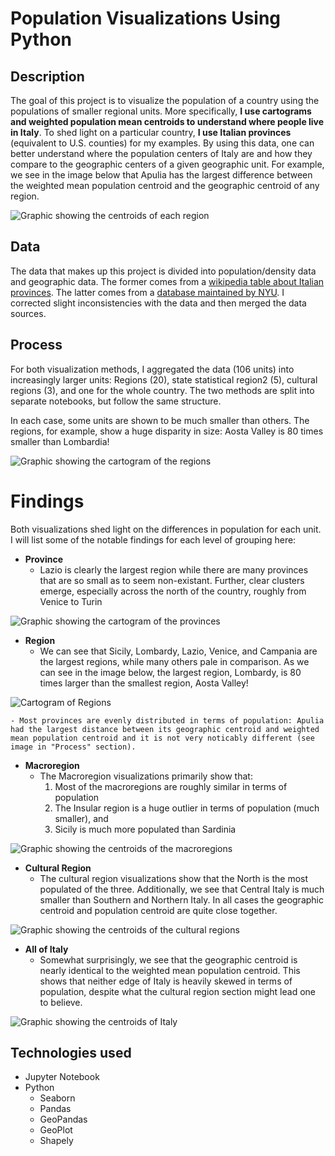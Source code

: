 # Population Visualizations Using Python

## Description
The goal of this project is to visualize the population of a country using the populations of smaller regional units. More specifically, **I use cartograms and weighted population mean centroids to understand where people live in Italy**. To shed light on a particular country, **I use Italian provinces** (equivalent to U.S. counties) for my examples. By using this data, one can better understand where the population centers of Italy are and how they compare to the geographic centers of a given geographic unit. For example, we see in the image below that Apulia has the largest difference between the weighted mean population centroid and the geographic centroid of any region. 

![Graphic showing the centroids of each region](./images/region_centroids.png)

## Data
The data that makes up this project is divided into population/density data and geographic data. The former comes from a [wikipedia table about Italian provinces](https://en.wikipedia.org/wiki/Provinces_of_Italy#List). The latter comes from a [database maintained by NYU](https://geo.nyu.edu/catalog/stanford-mn871sp9778). I corrected slight inconsistencies with the data and then merged the data sources. 

## Process
For both visualization methods, I aggregated the data (106 units) into increasingly larger units: Regions (20), state statistical region2 (5), cultural regions (3), and one for the whole country. The two methods are split into separate notebooks, but follow the same structure.


In each case, some units are shown to be much smaller than others. The regions, for example, show a huge disparity in size: Aosta Valley is 80 times smaller than Lombardia! 

![Graphic showing the cartogram of the regions](./images/region_cartogram.png)

# Findings
Both visualizations shed light on the differences in population for each unit. I will list some of the notable findings for each level of grouping here:
- **Province**
    - Lazio is clearly the largest region while there are many provinces that are so small as to seem non-existant. Further, clear clusters emerge, especially across the north of the country, roughly from Venice to Turin

![Graphic showing the cartogram of the provinces](./images/province_cartogram_and_choropleth.png)

- **Region**
    - We can see that Sicily, Lombardy, Lazio, Venice, and Campania are the largest regions, while many others pale in comparison. As we can see in the image below, the largest region, Lombardy, is 80 times larger than the smallest region, Aosta Valley! 
    
![Cartogram of Regions](./images/region_cartogram.png)
    
    - Most provinces are evenly distributed in terms of population: Apulia had the largest distance between its geographic centroid and weighted mean population centroid and it is not very noticably different (see image in "Process" section). 
- **Macroregion**
    - The Macroregion visualizations primarily show that:
        1. Most of the macroregions are roughly similar in terms of population
        2. The Insular region is a huge outlier in terms of population (much smaller), and 
        3. Sicily is much more populated than Sardinia

![Graphic showing the centroids of the macroregions](./images/macroregion_centroids.png)

- **Cultural Region**
    - The cultural region visualizations show that the North is the most populated of the three. Additionally, we see that Central Italy is much smaller than Southern and Northern Italy. In all cases the geographic centroid and population centroid are quite close together. 

![Graphic showing the centroids of the cultural regions](./images/cultural_region_centroids.png)

- **All of Italy**
    - Somewhat surprisingly, we see that the geographic centroid is nearly identical to the weighted mean population centroid. This shows that neither edge of Italy is heavily skewed in terms of population, despite what the cultural region section might lead one to believe.

![Graphic showing the centroids of Italy](./images/italy_centroids.png)

## Technologies used
- Jupyter Notebook
- Python 
    - Seaborn
    - Pandas
    - GeoPandas
    - GeoPlot
    - Shapely
